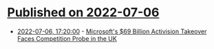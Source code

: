 # [Published on 2022-07-06](index.md)

* [2022-07-06, 17:20:00](https://news.slashdot.org/story/22/07/06/1642228/microsofts-69-billion-activision-takeover-faces-competition-probe-in-the-uk?utm_source=rss1.0mainlinkanon&utm_medium=feed) - [Microsoft's $69 Billion Activision Takeover Faces Competition Probe in the UK](https://news.slashdot.org/story/22/07/06/1642228/microsofts-69-billion-activision-takeover-faces-competition-probe-in-the-uk?utm_source=rss1.0mainlinkanon&utm_medium=feed)
